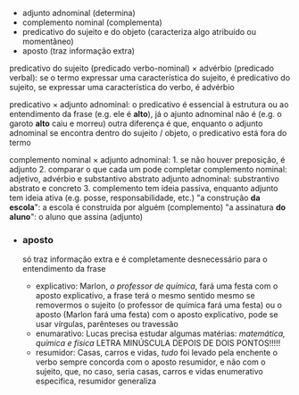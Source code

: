 - adjunto adnominal                        (determina)
- complemento nominal                  (complementa)
- predicativo do sujeito e do objeto (caracteriza algo atribuído ou momentâneo)
- aposto                                           (traz informação extra)

predicativo do sujeito (predicado verbo-nominal) $\times$ advérbio (predicado verbal):
	se o termo expressar uma característica do sujeito, é predicativo do sujeito, se expressar uma característica do verbo, é advérbio

predicativo $\times$ adjunto adnominal:
	o predicativo é essencial à estrutura ou ao entendimento da frase (e.g. ele é **alto**), já o ajunto adnominal não é (e.g. o garoto **alto** caiu e morreu)
	outra diferença é que, enquanto o adjunto adnominal se encontra dentro do sujeito / objeto, o predicativo está fora do termo

complemento nominal $\times$ adjunto adnominal:
	1. se não houver preposição, é adjunto
	2. comparar o que cada um pode completar
		complemento nominal: adjetivo, advérbio e substantivo abstrato
		adjunto adnominal: substrantivo abstrato e concreto
	3. complemento tem ideia passiva, enquanto adjunto tem ideia ativa (e.g. posse, responsabilidade, etc.)
		"a construção **da escola**": a escola é construída por alguém (complemento)
		"a assinatura **do aluno**": o aluno que assina (adjunto)

- ### aposto
	só traz informação extra e é completamente desnecessário para o entendimento da frase
	
	- explicativo: Marlon, *o professor de química*, fará uma festa
		com o aposto explicativo, a frase terá o mesmo sentido mesmo se removermos o sujeito (o professor de química fará uma festa) ou o aposto (Marlon fará uma festa)
		com o aposto explicativo, pode se usar vírgulas, parênteses ou travessão
	- enumarativo: Lucas precisa estudar algumas matérias: *matemática, química e física*
		LETRA MINÚSCULA DEPOIS DE DOIS PONTOS!!!!!
	- resumidor: Casas, carros e vidas, *tudo* foi levado pela enchente
		o verbo sempre concorda com o aposto resumidor, e não com o sujeito, que, no caso, seria casas, carros e vidas
	enumerativo especifica, resumidor generaliza

